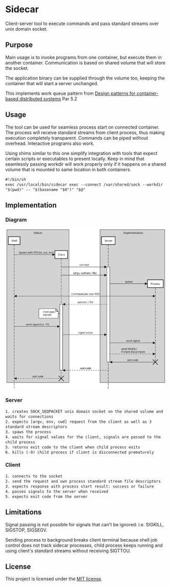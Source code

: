# Sidecar

Client-server tool to execute commands and pass standard streams over
unix domain socket.

## Purpose

Main usage is to invoke programs from one container, but execute them
in another container. Communication is based on shared volume that
will store the socket.

The application binary can be supplied through the volume too, keeping
the container that will start a server unchanged.

This implements work queue pattern from
[Design patterns for container-based distributed systems](https://static.googleusercontent.com/media/research.google.com/en//pubs/archive/45406.pdf)
Par 5.2

## Usage 

The tool can be used for seamless process start on connected
container. The process will receive standard streams from client
process, thus making execution completely transparent. Commands can be
piped without overhead. Interactive programs also work.

Using shims similar to this one simplify integration with tools that
expect certain scripts or executables to present locally. Keep in mind
that seamlessly passing workdir will work properly only if it happens
on a shared volume that is mounted to same location in both
containers.

```
#!/bin/sh 
exec /usr/local/bin/sidecar exec --connect /var/shared/sock --workdir "$(pwd)" -- "$(basename "$0")" "$@"
```


## Implementation

### Diagram

![interaction](./docs/sidecar-interaction.svg)

### Server
    1. creates SOCK_SEQPACKET unix domain socket on the shared volume and waits for connections
    2. expects [argv, env, cwd] request from the client as well as 3 standard stream descriptors
    3. spaws the process
    4. waits for signal values for the client, signals are passed to the child process
    5. returns exit code to the client when child process exits
    6. kills (-9) child process if client is disconnected prematurely
    
### Client
    1. connects to the socket
    2. send the request and own process standard stream file descriptors
    3. expects response with process start result: success or failure
    4. passes signals to the server when received
    5. expects exit code from the server


## Limitations

Signal passing is not possible for signals that can't be ignored: i.e.
SIGKILL, SIGSTOP, SIGSEGV.

Sending process to background breaks client terminal because shell job
control does not track sidecar processes, child process keeps running
and using client's standard streams without receiving SIGTTOU.

## License

This project is licensed under the [MIT license](LICENSE).
